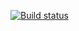 [![Build status](https://ci.appveyor.com/api/projects/status/3di46g4y62hirfub?svg=true)](https://ci.appveyor.com/project/VictShev/cardorder3-2-1)
